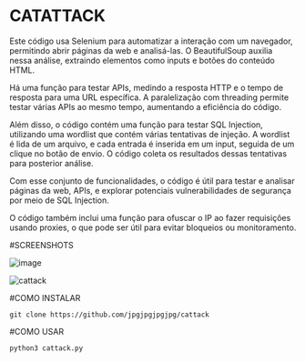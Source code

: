 # CATATTACK

Este código usa Selenium para automatizar a interação com um navegador, permitindo abrir páginas da web e analisá-las. O BeautifulSoup auxilia nessa análise, extraindo elementos como inputs e botões do conteúdo HTML.

Há uma função para testar APIs, medindo a resposta HTTP e o tempo de resposta para uma URL específica. A paralelização com threading permite testar várias APIs ao mesmo tempo, aumentando a eficiência do código.

Além disso, o código contém uma função para testar SQL Injection, utilizando uma wordlist que contém várias tentativas de injeção. A wordlist é lida de um arquivo, e cada entrada é inserida em um input, seguida de um clique no botão de envio. O código coleta os resultados dessas tentativas para posterior análise.

Com esse conjunto de funcionalidades, o código é útil para testar e analisar páginas da web, APIs, e explorar potenciais vulnerabilidades de segurança por meio de SQL Injection.

O código também inclui uma função para ofuscar o IP ao fazer requisições usando proxies, o que pode ser útil para evitar bloqueios ou monitoramento.

#SCREENSHOTS

![image](https://github.com/jpgjpgjpgjpg/cattack/assets/163206473/206b8e1c-af30-4412-987e-ef75a2926fa3)

![cattack](https://github.com/jpgjpgjpgjpg/cattack/assets/163206473/82d71225-dc51-49ca-b8c5-3776d6637b06)

#COMO INSTALAR

`git clone https://github.com/jpgjpgjpgjpg/cattack`

#COMO USAR

`python3 cattack.py`
